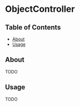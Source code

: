 # ObjectController

## Table of Contents

- [About](#about)
- [Usage](#usage)

## About <a name = "about"></a>

TODO

## Usage <a name = "usage"></a>

TODO